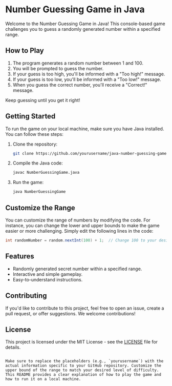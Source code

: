 # Number Guessing Game in Java

Welcome to the Number Guessing Game in Java! This console-based game challenges you to guess a randomly generated number within a specified range.

## How to Play

1. The program generates a random number between 1 and 100.
2. You will be prompted to guess the number.
3. If your guess is too high, you'll be informed with a "Too high!" message.
4. If your guess is too low, you'll be informed with a "Too low!" message.
5. When you guess the correct number, you'll receive a "Correct!" message.

Keep guessing until you get it right!

## Getting Started

To run the game on your local machine, make sure you have Java installed. You can follow these steps:

1. Clone the repository:

   ```bash
   git clone https://github.com/yourusername/java-number-guessing-game.git
   ```

2. Compile the Java code:

   ```bash
   javac NumberGuessingGame.java
   ```

3. Run the game:

   ```bash
   java NumberGuessingGame
   ```

## Customize the Range

You can customize the range of numbers by modifying the code. For instance, you can change the lower and upper bounds to make the game easier or more challenging. Simply edit the following lines in the code:

```java
int randomNumber = random.nextInt(100) + 1;  // Change 100 to your desired upper bound
```

## Features

- Randomly generated secret number within a specified range.
- Interactive and simple gameplay.
- Easy-to-understand instructions.

## Contributing

If you'd like to contribute to this project, feel free to open an issue, create a pull request, or offer suggestions. We welcome contributions!

## License

This project is licensed under the MIT License - see the [LICENSE](LICENSE) file for details.
```

Make sure to replace the placeholders (e.g., `yourusername`) with the actual information specific to your GitHub repository. Customize the upper bound of the range to match your desired level of difficulty. This README provides a clear explanation of how to play the game and how to run it on a local machine.
